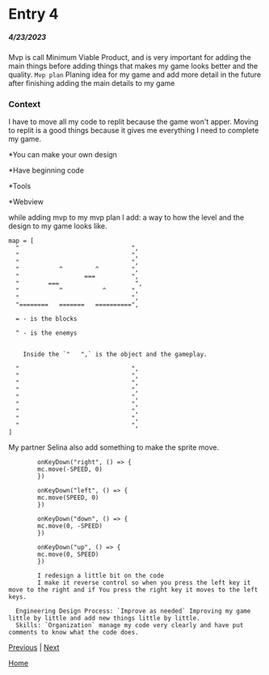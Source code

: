 # Entry 4
##### 4/23/2023

Mvp is call Minimum Viable Product, and is very important for adding the main things before adding things that makes my game looks better and the quality.
`Mvp plan` Planing idea for my game and add more detail in the future after finishing adding the main details to my game


### Context
I have to move all my code to replit because the game won't apper. Moving to replit is a good things because it gives me everything I need to complete my game.

*You can make your own design

*Have beginning code

*Tools

*Webview

while adding mvp to my mvp plan I add: a way to how the level and the design to my game looks like.

```JS
map = [
  "                               ",
  "                               ",
  "                               ",
  "           ^         ^         ",
  "                  ===          ",
  "        ===                     ",
  "           ^           ^       ",
  "                               ",
  "========   =======   ==========",

  = - is the blocks

  ^ - is the enemys


    Inside the `"   ",` is the object and the gameplay.

  "                               ",
  "                               ",
  "                               ",
  "                               ",
  "                               ",
  "                               ",
  "                               ",
  "                               ",
  "                               ",
]
```

My partner Selina also add something to make the sprite move.

```JS
        onKeyDown("right", () => {
        mc.move(-SPEED, 0)
        })

        onKeyDown("left", () => {
        mc.move(SPEED, 0)
        })

        onKeyDown("down", () => {
        mc.move(0, -SPEED)
        })

        onKeyDown("up", () => {
        mc.move(0, SPEED)
        })

        I redesign a little bit on the code
        I make it reverse control so when you press the left key it move to the right and if You press the right key it moves to the left keys.
```

      Engineering Design Process: `Improve as needed` Improving my game little by little and add new things little by little.
      Skills: `Organization` manage my code very clearly and have put comments to know what the code does.


[Previous](entry03.md) | [Next](entry05.md)

[Home](../README.md)